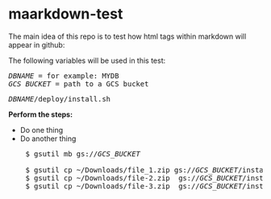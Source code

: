 # maarkdown-test
The main idea of this repo is to test how html tags within markdown will appear in github:

The following variables will be used in this test:

<pre class="prettyprint lang-sh">
<var>DBNAME</var> = for example: MYDB
<var>GCS_BUCKET</var> = path to a GCS bucket
</pre>

<pre class="prettyprint lang-sh">
<var>DBNAME</var>/deploy/install.sh
</pre>

**Perform the steps:**

*   Do one thing
*   Do another thing

<pre class="prettyprint lang-sh">
    $ gsutil mb gs://<var>GCS_BUCKET</var>

    $ gsutil cp ~/Downloads/file_1.zip gs://<var>GCS_BUCKET</var>/install/
    $ gsutil cp ~/Downloads/file-2.zip  gs://<var>GCS_BUCKET</var>/install/
    $ gsutil cp ~/Downloads/file-3.zip  gs://<var>GCS_BUCKET</var>/install/
 </pre>
